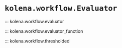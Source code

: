 # `kolena.workflow.Evaluator`

::: kolena.workflow.evaluator

::: kolena.workflow.evaluator_function

::: kolena.workflow.thresholded
